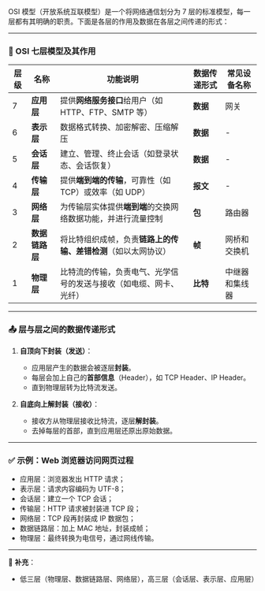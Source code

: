 OSI 模型（开放系统互联模型）是一个将网络通信划分为 7 层的标准模型，每一层都有其明确的职责。下面是各层的作用及数据在各层之间传递的形式：

---

### 🧱 OSI 七层模型及其作用

| 层级 | 名称        | 功能说明                               | 数据传递形式 | 常见设备名称  |
|----|-----------|------------------------------------|--------|---------|
| 7  | **应用层**   | 提供**网络服务接口**给用户（如 HTTP、FTP、SMTP 等） | **数据** | 网关      |
| 6  | **表示层**   | 数据格式转换、加密解密、压缩解压                   | **数据** | -       |
| 5  | **会话层**   | 建立、管理、终止会话（如登录状态、会话恢复）             | **数据** | -       |
| 4  | **传输层**   | 提供**端到端的传输**，可靠性（如 TCP）或效率（如 UDP）  | **报文** | -       |
| 3  | **网络层**   | 为传输层实体提供**端到端**的交换网络数据功能，并进行流量控制   | **包**  | 路由器     | 
| 2  | **数据链路层** | 将比特组织成帧，负责**链路上的传输、差错检测**（如以太网协议）  | **帧**  | 网桥和交换机  |
| 1  | **物理层**   | 比特流的传输，负责电气、光学信号的发送与接收（如电缆、网卡、光纤）  | **比特** | 中继器和集线器 |

---

### 📤 层与层之间的数据传递形式

1. **自顶向下封装（发送）**：

   * 应用层产生的数据会被逐层**封装**。
   * 每层会加上自己的**首部信息**（Header），如 TCP Header、IP Header。
   * 直到物理层转为比特流发送。

2. **自底向上解封装（接收）**：

   * 接收方从物理层接收比特流，逐层**解封装**。
   * 去掉每层的首部，直到应用层还原出原始数据。

---

### ✅ 示例：Web 浏览器访问网页过程

* 应用层：浏览器发出 HTTP 请求；
* 表示层：请求内容编码为 UTF-8；
* 会话层：建立一个 TCP 会话；
* 传输层：HTTP 请求被封装进 TCP 段；
* 网络层：TCP 段再封装成 IP 数据包；
* 数据链路层：加上 MAC 地址，封装成帧；
* 物理层：最终转换为电信号，通过网线传输。

---

📌 **补充**：
* 低三层（物理层、数据链路层、网络层），高三层（会话层、表示层、应用层）
